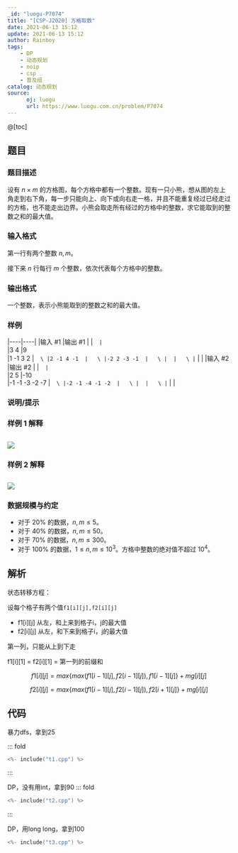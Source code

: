 ```yaml
---
_id: "luogu-P7074"
title: "[CSP-J2020] 方格取数"
date: 2021-06-13 15:12
update: 2021-06-13 15:12
author: Rainboy
tags:
    - DP
    - 动态规划
    - noip
    - csp
    - 普及组
catalog: 动态规划
source:
      oj: luogu
      url: https://www.luogu.com.cn/problem/P7074
---
```


@[toc]

## 题目



### 题目描述

设有 $n \times m$ 的方格图，每个方格中都有一个整数。现有一只小熊，想从图的左上角走到右下角，每一步只能向上、向下或向右走一格，并且不能重复经过已经走过的方格，也不能走出边界。小熊会取走所有经过的方格中的整数，求它能取到的整数之和的最大值。



### 输入格式
第一行有两个整数 $n, m$。

接下来 $n$ 行每行 $m$ 个整数，依次代表每个方格中的整数。



### 输出格式

一个整数，表示小熊能取到的整数之和的最大值。



### 样例

|----|----|
|输入 #1  |输出 #1  |
|```  |```  \
|3 4  |9  \
|1 -1 3 2  |```  \
|2 -1 4 -1  |   \
|-2 2 -3 -1  |   \
|  |   \
|```  |   |
|输入 #2  |输出 #2  |
|```  |```  \
|2 5  |-10  \
|-1 -1 -3 -2 -7  |```  \
|-2 -1 -4 -1 -2  |   \
|  |   \
|```  |   |



### 说明/提示
### 样例 1 解释

![](https://cdn.luogu.com.cn/upload/image_hosting/sq4638pa.png)
---

### 样例 2 解释

![](https://cdn.luogu.com.cn/upload/image_hosting/7tfdyabk.png)
---

### 数据规模与约定
- 对于 $20\%$ 的数据，$n, m \le 5$。
- 对于 $40\%$ 的数据，$n, m \le 50$。
- 对于 $70\%$ 的数据，$n, m \le 300$。
- 对于 $100\%$ 的数据，$1 \le n,m \le 10^3$。方格中整数的绝对值不超过 $10^4$。


## 解析

状态转移方程：

设每个格子有两个值`f1[i][j],f2[i][j]`

 - f1[i][j] 从左，和上来到格子i，j的最大值
 - f2[i][j] 从左，和下来到格子i，j的最大值

第一列，只能从上到下走

f1[i][1] = f2[i][1] = 第一列的前缀和

$$
f1[i][j] = max\{ max(f1[i-1][j],f2[i-1][j]),f1[i-1][j]\} + mg[i][j]
$$

$$
f2[i][j] = max\{ max(f1[i-1][j],f2[i-1][j]),f2[i+1][j]\} + mg[i][j]
$$

## 代码

暴力dfs，拿到25

::: fold
```c
<%- include("t1.cpp") %>
```
:::


DP，没有用int，拿到90
::: fold
```c
<%- include("t2.cpp") %>
```
:::


DP，用long long，拿到100
```c
<%- include("t3.cpp") %>
```


